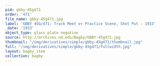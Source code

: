 ```yaml
---
pid: gbby-45g471
order: '471'
file_name: gbby-45g471.jpg
label: 'GBBY 45G/471: Track Meet or Practice Scene, Shot Put - 1933'
_date: '1933'
object_type: glass plate negative
source: http://archives.nd.edu/Bagby/GBBY-45g471.jpg
thumbnail: "/img/derivatives/simple/gbby-45g471/thumbnail.jpg"
full: "/img/derivatives/simple/gbby-45g471/fullwidth.jpg"
layout: bagby_item
collection: bagby
---
```

